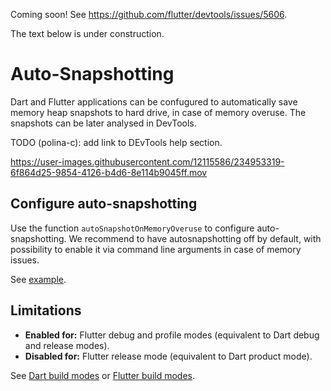 Coming soon! See https://github.com/flutter/devtools/issues/5606.

The text below is under construction.

# Auto-Snapshotting

Dart and Flutter applications can be confugured to automatically save
memory heap snapshots to hard drive, in case of memory overuse.
The snapshots can be later analysed in DevTools.

TODO (polina-c): add link to DEvTools help section.

https://user-images.githubusercontent.com/12115586/234953319-6f864d25-9854-4126-b4d6-8e114b9045ff.mov

## Configure auto-snapshotting

Use the function `autoSnapshotOnMemoryOveruse` to configure auto-snapshotting. We
recommend to have autosnapshotting off by default, with possibility
to enable it via command line arguments in case of memory issues.

See [example](../more_examples/autosnapshotting/).

## Limitations

* **Enabled for:** Flutter debug and profile modes (equivalent to Dart debug and release modes).
* **Disabled for:** Flutter release mode (equivalent to Dart product mode).

See [Dart build modes](https://github.com/dart-lang/site-www/issues/4436)
or [Flutter build modes](https://docs.flutter.dev/testing/build-modes).
